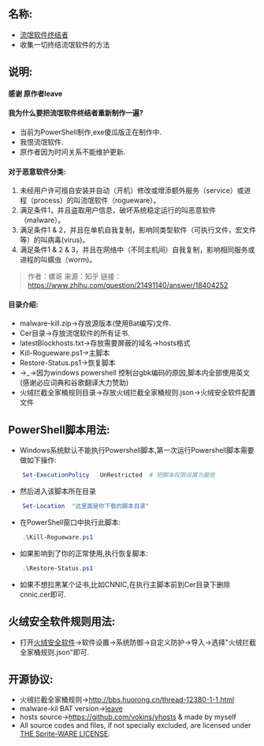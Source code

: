 ## 名称:
- [流氓软件终结者](https://liwei2.com/2015/11/27/378.html)
- 收集一切终结流氓软件的方法

## 说明:
#### 感谢 原作者leave

#### 我为什么要把流氓软件终结者重新制作一遍?
- 当前为PowerShell制作,exe傻瓜版正在制作中.
- 我恨流氓软件.
- 原作者因为时间关系不能维护更新.



#### 对于恶意软件分类:
1. 未经用户许可擅自安装并自动（开机）修改或增添额外服务（service）或进程（process）的叫流氓软件（rogueware）。
2. 满足条件1，并且盗取用户信息，破坏系统稳定运行的叫恶意软件（malware）。
3. 满足条件1 & 2，并且在单机自我复制，影响同类型软件（可执行文件，宏文件等）的叫病毒(virus)。
4. 满足条件1 & 2 & 3，并且在网络中（不同主机间）自我复制，影响相同服务或进程的叫蠕虫（worm)。

> 作者：螺哥  来源：知乎  链接：https://www.zhihu.com/question/21491140/answer/18404252


#### 目录介绍:
- malware-kill.zip->存放源版本(使用Bat编写)文件.
- Cer目录->存放流氓软件的所有证书.
- latestBlockhosts.txt->存放需要屏蔽的域名→hosts格式
- Kill-Rogueware.ps1->主脚本
- Restore-Status.ps1->恢复脚本
- →_→因为windows powershell 控制台gbk编码的原因,脚本内全部使用英文(感谢必应词典和谷歌翻译大力赞助)
- 火绒拦截全家桶规则目录->存放火绒拦截全家桶规则.json->火绒安全软件配置文件


## PowerShell脚本用法:

- Windows系统默认不能执行Powershell脚本,第一次运行Powershell脚本需要做如下操作:
```PowerShell
    Set-ExecutionPolicy   UnRestricted  # 把脚本权限设置为最低
```
- 然后进入该脚本所在目录
```PowerShell
    Set-Location  "这里面是你下载的脚本目录"     
```
- 在PowerShell窗口中执行此脚本:
```PowerShell
    .\Kill-Rogueware.ps1
```

- 如果影响到了你的正常使用,执行恢复脚本:
```PowerShell
    .\Restore-Status.ps1
```

- 如果不想拉黑某个证书,比如CNNIC,在执行主脚本前到Cer目录下删除cnnic.cer即可.


## 火绒安全软件规则用法:

- 打开[火绒安全软件](http://www.huorong.cn/)->软件设置->系统防御->自定义防护->导入->选择"火绒拦截全家桶规则.json"即可.

## 开源协议:
- 火绒拦截全家桶规则->http://bbs.huorong.cn/thread-12380-1-1.html
- malware-kil BAT version->[leave](https://liwei2.com/)
- hosts source->https://github.com/vokins/yhosts & made by myself
- All source codes and files, if not specially excluded, are licensed under [THE Sprite-WARE LICENSE](https://github.com/vizogood/Rogueware-Killer/blob/master/LICENSE).
